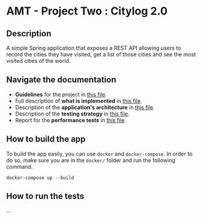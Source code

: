 # AMT - Project Two : Citylog 2.0

## Description

A simple Spring application that exposes a REST API allowing users to record the cities they have visited, get a list of those cities and see the most visited cities of the world.

## Navigate the documentation

- **Guidelines** for the project in [this file](doc/Guidelines.md).
- Full description of **what is implemented** in [this file](doc/functionalAspects.md).
- Description of the **application's architecture** in [this file](doc/architecture.md).
- Description of the **testing strategy** in [this file](doc/testing.md).
- Report for the **performance tests** in [this file](doc/loadTesting.md).

## How to build the app

To build the app easily, you can use `docker` and `docker-compose`. In order to do so, make sure you are in the `docker/` folder and run the following command.

```
docker-compose up --build
```

## How to run the tests

...
